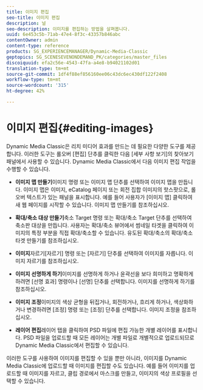 ```yaml
---
title: 이미지 편집
seo-title: 이미지 편집
description: 널
seo-description: 이미지를 편집하는 방법을 살펴봅니다.
uuid: 6e453c5b-71ab-47e4-8f3c-43357b846abc
contentOwner: admin
content-type: reference
products: SG_EXPERIENCEMANAGER/Dynamic-Media-Classic
geptopics: SG_SCENESEVENONDEMAND_PK/categories/master_files
discoiquuid: efa2c56e-4543-47fa-a4e8-b94021102d01
translation-type: tm+mt
source-git-commit: 1df4f88ef856160ee06c43dc6ec430df122f2408
workflow-type: tm+mt
source-wordcount: '315'
ht-degree: 42%

---
```



# 이미지 편집{#editing-images}

Dynamic Media Classic은 리치 미디어 효과를 만드는 데 필요한 다양한 도구를 제공합니다. 이러한 도구는 롤오버 [편집] 단추를 클릭한 다음 [세부 사항 보기]의 찾아보기 패널에서 사용할 수 있습니다. Dynamic Media Classic에서 다음 이미지 편집 작업을 수행할 수 있습니다.

* **이미지 맵 만들기**&#x200B;이미지 명령 또는 이미지 맵 단추를 선택하여 이미지 맵을 만듭니다. 이미지 맵은 이미지, eCatalog 페이지 또는 회전 집합 이미지의 핫스팟으로, 롤오버 텍스트가 있는 패널을 표시합니다. 예를 들어 사용자가 [이미지 맵] 클릭하여 새 웹 페이지를 시작할 수 있습니다. 이미지 맵 만들기를 참조하십시오.

* **확대/축소 대상 만들기**&#x200B;축소 Target 명령 또는 확대/축소 Target 단추를 선택하여 축소판 대상을 만듭니다. 사용자는 확대/축소 뷰어에서 썸네일 타겟을 클릭하여 이미지의 특정 부분을 직접 확대/축소할 수 있습니다. 유도된 확대/축소의 확대/축소 타겟 만들기를 참조하십시오.

* **이미지**&#x200B;자르기[자르기] 명령 또는 [자르기] 단추를 선택하여 이미지를 자릅니다. 이미지 자르기를 참조하십시오.

* **이미지 선명하게 하기**&#x200B;이미지를 선명하게 하거나 윤곽선을 보다 희미하고 명확하게 하려면 [선명 효과] 명령이나 [선명] 단추를 선택합니다. 이미지를 선명하게 하기를 참조하십시오.

* **이미지 조정**&#x200B;이미지의 색상 균형을 뒤집거나, 회전하거나, 흐리게 하거나, 색상화하거나 변경하려면 [조정] 명령 또는 [조정] 단추를 선택합니다. 이미지 조정을 참조하십시오.

* **레이어 편집**&#x200B;레이어 탭을 클릭하여 PSD 파일에 편집 가능한 개별 레이어를 표시합니다. PSD 파일을 업로드할 때 모든 레이어는 개별 파일로 개별적으로 업로드되므로 Dynamic Media Classic에서 편집할 수 있습니다.

이러한 도구를 사용하여 이미지를 편집할 수 있을 뿐만 아니라, 이미지를 Dynamic Media Classic에 업로드할 때 이미지를 편집할 수도 있습니다. 예를 들어 이미지를 업로드할 때 이미지를 자르고, 클립 경로에서 마스크를 만들고, 이미지의 색상 프로필을 선택할 수 있습니다.
